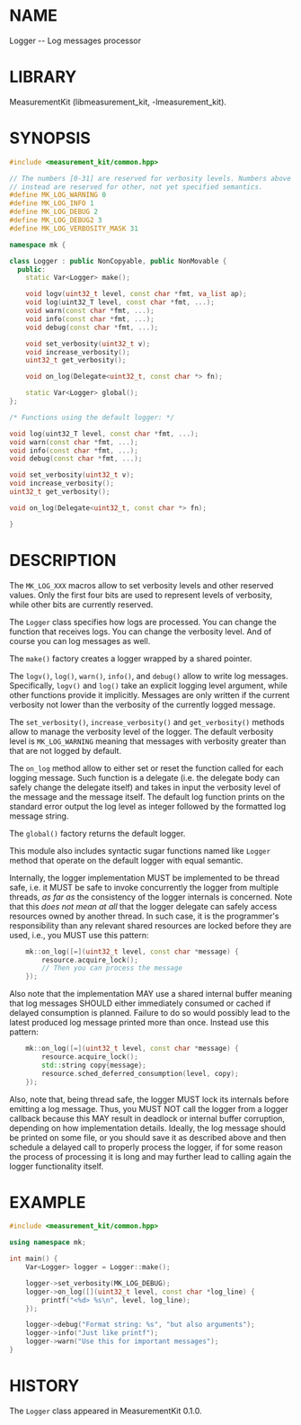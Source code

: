 # NAME
Logger -- Log messages processor

# LIBRARY
MeasurementKit (libmeasurement_kit, -lmeasurement_kit).

# SYNOPSIS

```C++
#include <measurement_kit/common.hpp>

// The numbers [0-31] are reserved for verbosity levels. Numbers above 31
// instead are reserved for other, not yet specified semantics.
#define MK_LOG_WARNING 0
#define MK_LOG_INFO 1
#define MK_LOG_DEBUG 2
#define MK_LOG_DEBUG2 3
#define MK_LOG_VERBOSITY_MASK 31

namespace mk {

class Logger : public NonCopyable, public NonMovable {
  public:
    static Var<Logger> make();

    void logv(uint32_t level, const char *fmt, va_list ap);
    void log(uint32_T level, const char *fmt, ...);
    void warn(const char *fmt, ...);
    void info(const char *fmt, ...);
    void debug(const char *fmt, ...);

    void set_verbosity(uint32_t v);
    void increase_verbosity();
    uint32_t get_verbosity();

    void on_log(Delegate<uint32_t, const char *> fn);

    static Var<Logger> global();
};

/* Functions using the default logger: */

void log(uint32_T level, const char *fmt, ...);
void warn(const char *fmt, ...);
void info(const char *fmt, ...);
void debug(const char *fmt, ...);

void set_verbosity(uint32_t v);
void increase_verbosity();
uint32_t get_verbosity();

void on_log(Delegate<uint32_t, const char *> fn);

}
```

# DESCRIPTION

The `MK_LOG_XXX` macros allow to set verbosity levels and other
reserved values. Only the first four bits are used to represent levels
of verbosity, while other bits are currently reserved.

The `Logger` class specifies how logs are processed. You can change the
function that receives logs. You can change the verbosity level. And
of course you can log messages as well.

The `make()` factory creates a logger wrapped by a shared pointer.

The `logv()`, `log()`, `warn()`, `info()`, and `debug()` allow to write
log messages. Specifically, `logv()` and `log()` take an explicit logging
level argument, while other functions provide it implicitly. Messages
are only written if the current verbosity not lower than the verbosity
of the currently logged message.

The `set_verbosity()`, `increase_verbosity()` and `get_verbosity()` methods
allow to manage the verbosity level of the logger. The default verbosity
level is `MK_LOG_WARNING` meaning that messages with verbosity greater than
that are not logged by default.

The `on_log` method allow to either set or reset the function called
for each logging message. Such function is a delegate (i.e. the delegate
body can safely change the delegate itself) and takes in input the
verbosity level of the message and the message itself. The default log
function prints on the standard error output the log level as integer
followed by the formatted log message string.

The `global()` factory returns the default logger.

This module also includes syntactic sugar functions named like `Logger`
method that operate on the default logger with equal semantic.

Internally, the logger implementation MUST be implemented to be thread
safe, i.e. it MUST be safe to invoke concurrently the logger from multiple
threads, *as far as* the consistency of the logger internals is
concerned. Note that this *does not mean at all* that the logger delegate
can safely access resources owned by another thread. In such case, it is
the programmer's responsibility than any relevant shared resources are
locked before they are used, i.e., you MUST use this pattern:

```C++
    mk::on_log([=](uint32_t level, const char *message) {
        resource.acquire_lock();
        // Then you can process the message
    });
```

Also note that the implementation MAY use a shared internal buffer meaning that
log messages SHOULD either immediately consumed or cached if delayed consumption
is planned. Failure to do so would possibly lead to the latest produced log
message printed more than once. Instead use this pattern:

```C++
    mk::on_log([=](uint32_t level, const char *message) {
        resource.acquire_lock();
        std::string copy{message};
        resource.sched_deferred_consumption(level, copy);
    });
```

Also, note that, being thread safe, the logger MUST lock its internals before
emitting a log message. Thus, you MUST NOT call the logger from a logger callback
because this MAY result in deadlock or internal buffer corruption, depending on
how implementation details. Ideally, the log message should be printed on some
file, or you should save it as described above and then schedule a delayed call to
properly process the logger, if for some reason the process of processing it is 
long and may further lead to calling again the logger functionality itself.

# EXAMPLE

```C++
#include <measurement_kit/common.hpp>

using namespace mk;

int main() {
    Var<Logger> logger = Logger::make();

    logger->set_verbosity(MK_LOG_DEBUG);
    logger->on_log([](uint32_t level, const char *log_line) {
        printf("<%d> %s\n", level, log_line);
    });

    logger->debug("Format string: %s", "but also arguments");
    logger->info("Just like printf");
    logger->warn("Use this for important messages");
}
```

# HISTORY

The `Logger` class appeared in MeasurementKit 0.1.0.
